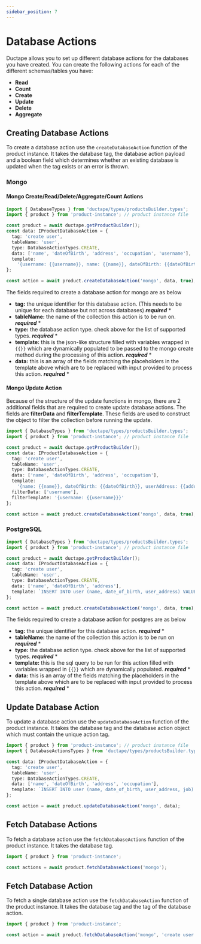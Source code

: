```yaml
---
sidebar_position: 7
---
```

# Database Actions

Ductape allows you to set up different database actions for the databases you have created. You can create the following actions for each of the different schemas/tables you have:

- **Read**
- **Count**
- **Create**
- **Update**
- **Delete**
- **Aggregate**

## Creating Database Actions

To create a database action use the `createDatabaseAction` function of the product instance. It takes the database tag, the database action payload and a boolean field which determines whether an existing database is updated when the tag exists or an error is thrown.

### Mongo

#### Mongo Create/Read/Delete/Aggregate/Count Actions

```typescript
import { DatabaseTypes } from 'ductape/types/productsBuilder.types';
import { product } from 'product-instance'; // product instance file

const product = await ductape.getProductBuilder();
const data: IProductDatabaseAction = {
  tag: 'create user',
  tableName: 'user',
  type: DatabaseActionTypes.CREATE,
  data: ['name', 'dateOfBirth', 'address', 'occupation', 'username'],
  template:
    '{username: {{username}}, name: {{name}}, dateOfBirth: {{dateOfBirth}}, userAddress: {{address}}, job: {{occupation}}}'
};

const action = await product.createDatabaseAction('mongo', data, true);
```

The fields required to create a database action for mongo are as below

- **tag:** the unique identifier for this database action. (This needs to be unique for each database but not across databases) **_required_** \*
- **tableName:** the name of the collection this action is to be run on. **_required_** \*
- **type:** the database action type. check above for the list of supported types. **_required_** \*
- **template:** this is the json-like structure filled with variables wrapped in `{{}}` which are dynamically populated to be passed to the mongo create method during the processing of this action. **_required_** \*
- **data:** this is an array of the fields matching the placeholders in the template above which are to be replaced with input provided to process this action. **_required_** \*

#### Mongo Update Action

Because of the structure of the update functions in mongo, there are 2 additional fields that are required to create update database actions. The fields are **filterData** and **filterTemplate**. These fields are used to construct the object to filter the collection before running the update.

```typescript
import { DatabaseTypes } from 'ductape/types/productsBuilder.types';
import { product } from 'product-instance'; // product instance file

const product = await ductape.getProductBuilder();
const data: IProductDatabaseAction = {
  tag: 'create user',
  tableName: 'user',
  type: DatabaseActionTypes.CREATE,
  data: ['name', 'dateOfBirth', 'address', 'occupation'],
  template:
    '{name: {{name}}, dateOfBirth: {{dateOfBirth}}, userAddress: {{address}}, job: {{occupation}}}',
  filterData: ['username'],
  filterTemplate: '{username: {{username}}}'
};

const action = await product.createDatabaseAction('mongo', data, true);
```

### PostgreSQL

```typescript
import { DatabaseTypes } from 'ductape/types/productsBuilder.types';
import { product } from 'product-instance'; // product instance file

const product = await ductape.getProductBuilder();
const data: IProductDatabaseAction = {
  tag: 'create user',
  tableName: 'user',
  type: DatabaseActionTypes.CREATE,
  data: ['name', 'dateOfBirth', 'address'],
  template: `INSERT INTO user (name, date_of_birth, user_address) VALUES ('{{name}}', '{{dateOfBirth}}', '{{address}}')`
};

const action = await product.createDatabaseAction('mongo', data, true);
```

The fields required to create a database action for postgres are as below

- **tag:** the unique identifier for this database action. **_required_** \*
- **tableName:** the name of the collection this action is to be run on **_required_** \*
- **type:** the database action type. check above for the list of supported types. **_required_** \*
- **template:** this is the sql query to be run for this action filled with variables wrapped in `{{}}` which are dynamically populated. **_required_** \*
- **data:** this is an array of the fields matching the placeholders in the template above which are to be replaced with input provided to process this action. **_required_** \*

## Update Database Action

To update a database action use the `updateDatabaseAction` function of the product instance. It takes the database tag and the database action object which must contain the unique action tag.

```typescript
import { product } from 'product-instance'; // product instance file
import { DatabaseActionsTypes } from 'ductape/types/productsBuilder.types';

const data: IProductDatabaseAction = {
  tag: 'create user',
  tableName: 'user',
  type: DatabaseActionTypes.CREATE,
  data: ['name', 'dateOfBirth', 'address', 'occupation'],
  template: `INSERT INTO user (name, date_of_birth, user_address, job) VALUES ('{{name}}', '{{dateOfBirth}}', '{{address}}', '{{occupation}}')`
};

const action = await product.updateDatabaseAction('mongo', data);
```

## Fetch Database Actions

To fetch a database action use the `fetchDatabaseActions` function of the product instance. It takes the database tag.

```typescript
import { product } from 'product-instance';

const actions = await product.fetchDatabaseActions('mongo');
```

## Fetch Database Action

To fetch a single database action use the `fetchDatabaseAction` function of the product instance. It takes the database tag and the tag of the database action.

```typescript
import { product } from 'product-instance';

const action = await product.fetchDatabaseAction('mongo', 'create user');
```
